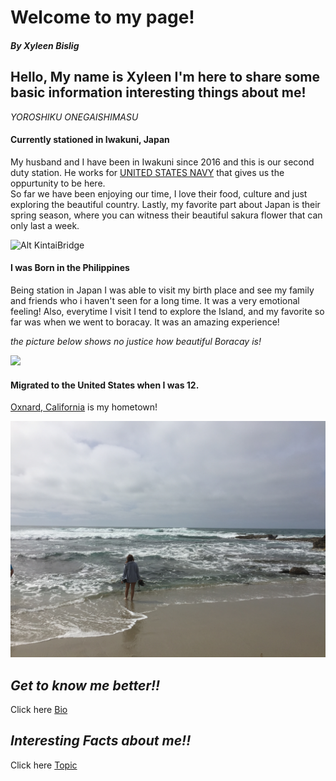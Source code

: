 # Welcome to my page!

#### *By Xyleen Bislig*

## Hello, My name is Xyleen I'm here to share some basic information interesting things about me! 

*YOROSHIKU ONEGAISHIMASU*



#### Currently stationed in Iwakuni, Japan

My husband and I have been in Iwakuni since 2016 and this is our second duty station.
He works for [UNITED STATES NAVY](https://www.navy.mil) that gives us the oppurtunity to be here.  
So far we have been enjoying our time, I love their food, culture and just exploring the beautiful country. 
Lastly, my favorite part about Japan is their spring season, where you can witness their beautiful sakura flower that can only last a week. 



![Alt KintaiBridge](fullsizeoutput_1163.jpeg)

#### I was Born in the Philippines

Being station in Japan I was able to visit my birth place and see my family and friends who i haven't seen for a long time.
It was a very emotional feeling! 
Also, everytime I visit I tend to explore the Island, and my favorite so far was when we went to boracay. 
It was an amazing experience!

*the picture below shows no justice how beautiful Boracay is!*


![](GOPR0649.JPG)

#### Migrated to the United States when I was 12. 

[Oxnard, California](https://visitoxnard.com) is my hometown! 

![](IMG_5443.JPG)

## *Get to know me better!!*

Click here [Bio](xhaixhai.github.io/bio)

## *Interesting Facts about me!!*

Click here [Topic](xhaixhai.github.io/topic)
